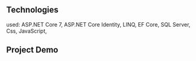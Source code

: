 ## Technologies
 used: ASP.NET Core 7, ASP.NET Core Identity, LINQ, EF Core, SQL Server, Css, JavaScript,

## Project Demo 

